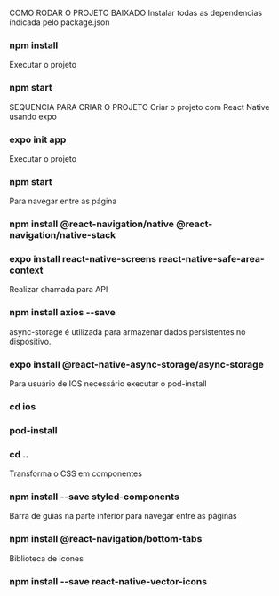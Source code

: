 COMO RODAR O PROJETO BAIXADO
Instalar todas as dependencias indicada pelo package.json
### npm install

Executar o projeto
### npm start 


SEQUENCIA PARA CRIAR O PROJETO
Criar o projeto com React Native usando expo
### expo init app

Executar o projeto
### npm start 

Para navegar entre as página
### npm install @react-navigation/native @react-navigation/native-stack

### expo install react-native-screens react-native-safe-area-context

Realizar chamada para API
### npm install axios --save

async-storage é utilizada para armazenar dados persistentes no dispositivo.
### expo install @react-native-async-storage/async-storage

Para usuário de IOS necessário executar o pod-install
### cd ios
### pod-install
### cd ..

Transforma o CSS em componentes
### npm install --save styled-components

Barra de guias na parte inferior para navegar entre as páginas
### npm install @react-navigation/bottom-tabs

Biblioteca de icones
### npm install --save react-native-vector-icons
